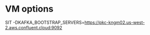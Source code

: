 # VM options 
SIT
-DKAFKA_BOOTSTRAP_SERVERS=https://pkc-kngm02.us-west-2.aws.confluent.cloud:9092 


